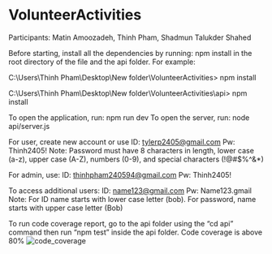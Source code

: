 # VolunteerActivities
Participants: Matin Amoozadeh, Thinh Pham, Shadmun Talukder Shahed

Before starting, install all the dependencies by running: npm install in the root directory of the file and the api folder. For example: 

C:\Users\Thinh Pham\Desktop\New folder\VolunteerActivities> npm install

C:\Users\Thinh Pham\Desktop\New folder\VolunteerActivities\api> npm install

To open the application, run: npm run dev
To open the server, run: node api/server.js

For user, create new account or use
ID: tylerp2405@gmail.com
Pw: Thinh2405!
Note: Password must have 8 characters in length, lower case (a-z), upper case (A-Z), numbers (0-9), and special
characters (!@#$%^&*)

For admin, use:
ID: thinhpham240594@gmail.com
Pw: Thinh2405!

To access additional users:
ID: name123@gmail.com
Pw: Name123.gmail
Note: For ID name starts with lower case letter (bob). For password, name starts with upper case letter (Bob)

To run code coverage report, go to the api folder using the “cd api” command then run “npm test” inside the api folder. Code coverage is above 80%
![code_coverage](https://github.com/user-attachments/assets/d00d2111-3fb0-4c49-ad7c-a1ae7ea2eca3)

